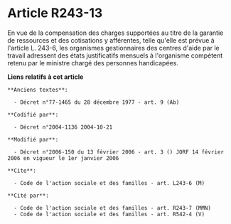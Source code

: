 # Article R243-13

En vue de la compensation des charges supportées au titre de la garantie de ressources et des cotisations y afférentes, telle
qu'elle est prévue à l'article L. 243-6, les organismes gestionnaires des centres d'aide par le travail adressent des états
justificatifs mensuels à l'organisme compétent retenu par le ministre chargé des personnes handicapées.

**Liens relatifs à cet article**

	**Anciens textes**:

	  - Décret n°77-1465 du 28 décembre 1977 - art. 9 (Ab)

	**Codifié par**:

	  - Décret n°2004-1136 2004-10-21

	**Modifié par**:

	  - Décret n°2006-150 du 13 février 2006 - art. 3 () JORF 14 février 2006 en vigueur le 1er janvier 2006

	**Cite**:

	  - Code de l'action sociale et des familles - art. L243-6 (M)

	**Cité par**:

	  - Code de l'action sociale et des familles - art. R243-7 (MMN)
	  - Code de l'action sociale et des familles - art. R542-4 (V)
